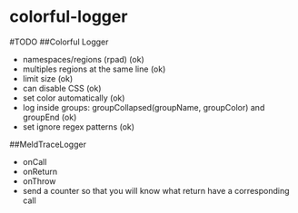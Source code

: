 colorful-logger
=================

#TODO
##Colorful Logger
 - namespaces/regions (rpad) (ok)
 - multiples regions at the same line (ok)
 - limit size (ok)
 - can disable CSS (ok)
 - set color automatically (ok)
 - log inside groups: groupCollapsed(groupName, groupColor) and groupEnd (ok)
 - set ignore regex patterns (ok)
 
##MeldTraceLogger
 - onCall
 - onReturn
 - onThrow
 - send a counter so that you will know what return have a corresponding call

